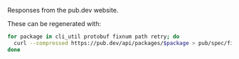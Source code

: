 Responses from the pub.dev website.

These can be regenerated with:
```bash
for package in cli_util protobuf fixnum path retry; do
  curl --compressed https://pub.dev/api/packages/$package > pub/spec/fixtures/pub_dev_responses/simple/$package.json
done 
```
